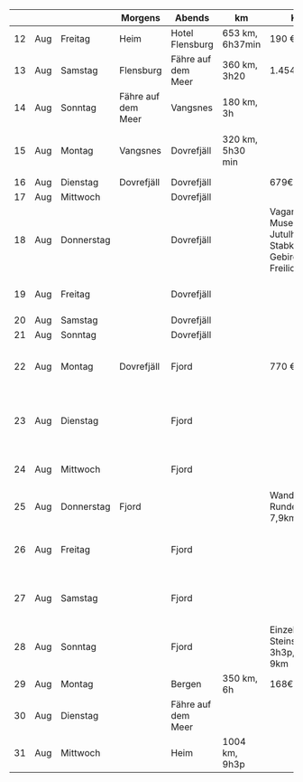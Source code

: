 |    |     |            | Morgens            | Abends             | km |Kosten  |Tour|
| -- | --- | ---------- | ------------------ | ------------------ | ------- | ------- | ------- |
| 12 | Aug | Freitag    | Heim               | Hotel Flensburg         | 653 km, 6h37min  | 190 €   ||
| 13 | Aug | Samstag    | Flensburg            | Fähre auf dem Meer |360 km, 3h20| 1.454 € ||
| 14 | Aug | Sonntag    | Fähre auf dem Meer | Vangsnes | 180 km, 3h|   ||
| 15 | Aug | Montag     | Vangsnes         | Dovrefjäll         |   320 km, 5h30 min|      |Tour: WiN No. 19, 8km, 3h30, 400m, Skiölden |
| 16 | Aug | Dienstag   |   Dovrefjäll       | Dovrefjäll         | | 679€||
| 17 | Aug | Mittwoch   |                    | Dovrefjäll         |   |      ||
| 18 | Aug | Donnerstag |          |   Dovrefjäll                 | |Vagamo, Lom: Museumsdorf Jutulheimen, Stabkirchen,  Gebirgsmuseen, Freilichtmuseen|
| 19 | Aug | Freitag    |                    | Dovrefjäll         |   |      |Gjendesheim via Ridderspranget|
| 20 | Aug | Samstag    |                    | Dovrefjäll         |   |      ||
| 21 | Aug | Sonntag    |                    | Dovrefjäll         | |        ||
| 22 | Aug | Montag     | Dovrefjäll         | Fjord              | |770 €   |NM No.9 3h45, 420hm, 12,6 km oder Geirangerfjord|
| 23 | Aug | Dienstag   |                    | Fjord              |     |    |Alesund: Jugendstil-Wanderung, Hausberg, Atlantikpark|
| 24 | Aug | Mittwoch   |                    | Fjord              |    |     |Alesund: Sunnmore Museum|
| 25 | Aug | Donnerstag | Fjord              |                    ||Wanderung Runde, 3h30, 7,9km, 300hm|
| 26 | Aug | Freitag    |                    | Fjord              |    |     |Wanderung Gurskoya, 3h15, 9km, 40öhm|
| 27 | Aug | Samstag    |                    | Fjord              |     |    |Wanderung auf Hareidland, 5h15, 15,8km, 580hm|
| 28 | Aug | Sonntag    |                    | Fjord              |         |Einzelwanderung Steinstolen, 3h3p, 70öhm, 9km|
| 29 | Aug | Montag     |                    | Bergen             | 350 km, 6h |168€    ||
| 30 | Aug | Dienstag   |                    | Fähre auf dem Meer |      |   ||
| 31 | Aug | Mittwoch   |                    | Heim               |  1004 km, 9h3p    |   ||
